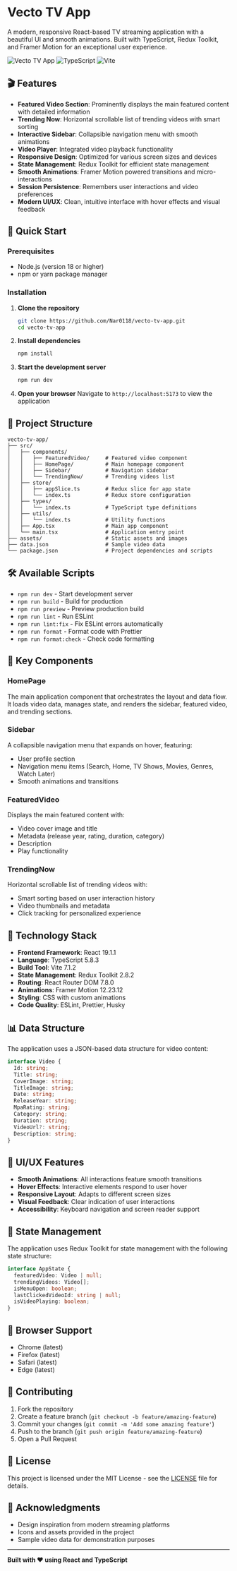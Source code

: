 # Vecto TV App

A modern, responsive React-based TV streaming application with a beautiful UI and smooth animations. Built with TypeScript, Redux Toolkit, and Framer Motion for an exceptional user experience.

![Vecto TV App](https://img.shields.io/badge/React-19.1.1-blue?style=for-the-badge&logo=react)
![TypeScript](https://img.shields.io/badge/TypeScript-5.8.3-blue?style=for-the-badge&logo=typescript)
![Vite](https://img.shields.io/badge/Vite-7.1.2-purple?style=for-the-badge&logo=vite)

## 🎬 Features

- **Featured Video Section**: Prominently displays the main featured content with detailed information
- **Trending Now**: Horizontal scrollable list of trending videos with smart sorting
- **Interactive Sidebar**: Collapsible navigation menu with smooth animations
- **Video Player**: Integrated video playback functionality
- **Responsive Design**: Optimized for various screen sizes and devices
- **State Management**: Redux Toolkit for efficient state management
- **Smooth Animations**: Framer Motion powered transitions and micro-interactions
- **Session Persistence**: Remembers user interactions and video preferences
- **Modern UI/UX**: Clean, intuitive interface with hover effects and visual feedback

## 🚀 Quick Start

### Prerequisites

- Node.js (version 18 or higher)
- npm or yarn package manager

### Installation

1. **Clone the repository**
   ```bash
   git clone https://github.com/Nar0118/vecto-tv-app.git
   cd vecto-tv-app
   ```

2. **Install dependencies**
   ```bash
   npm install
   ```

3. **Start the development server**
   ```bash
   npm run dev
   ```

4. **Open your browser**
   Navigate to `http://localhost:5173` to view the application

## 📁 Project Structure

```
vecto-tv-app/
├── src/
│   ├── components/
│   │   ├── FeaturedVideo/     # Featured video component
│   │   ├── HomePage/          # Main homepage component
│   │   ├── Sidebar/           # Navigation sidebar
│   │   └── TrendingNow/       # Trending videos list
│   ├── store/
│   │   ├── appSlice.ts        # Redux slice for app state
│   │   └── index.ts           # Redux store configuration
│   ├── types/
│   │   └── index.ts           # TypeScript type definitions
│   ├── utils/
│   │   └── index.ts           # Utility functions
│   ├── App.tsx                # Main app component
│   └── main.tsx               # Application entry point
├── assets/                    # Static assets and images
├── data.json                  # Sample video data
└── package.json               # Project dependencies and scripts
```

## 🛠️ Available Scripts

- `npm run dev` - Start development server
- `npm run build` - Build for production
- `npm run preview` - Preview production build
- `npm run lint` - Run ESLint
- `npm run lint:fix` - Fix ESLint errors automatically
- `npm run format` - Format code with Prettier
- `npm run format:check` - Check code formatting

## 🎯 Key Components

### HomePage
The main application component that orchestrates the layout and data flow. It loads video data, manages state, and renders the sidebar, featured video, and trending sections.

### Sidebar
A collapsible navigation menu that expands on hover, featuring:
- User profile section
- Navigation menu items (Search, Home, TV Shows, Movies, Genres, Watch Later)
- Smooth animations and transitions

### FeaturedVideo
Displays the main featured content with:
- Video cover image and title
- Metadata (release year, rating, duration, category)
- Description
- Play functionality

### TrendingNow
Horizontal scrollable list of trending videos with:
- Smart sorting based on user interaction history
- Video thumbnails and metadata
- Click tracking for personalized experience

## 🔧 Technology Stack

- **Frontend Framework**: React 19.1.1
- **Language**: TypeScript 5.8.3
- **Build Tool**: Vite 7.1.2
- **State Management**: Redux Toolkit 2.8.2
- **Routing**: React Router DOM 7.8.0
- **Animations**: Framer Motion 12.23.12
- **Styling**: CSS with custom animations
- **Code Quality**: ESLint, Prettier, Husky

## 📊 Data Structure

The application uses a JSON-based data structure for video content:

```typescript
interface Video {
  Id: string;
  Title: string;
  CoverImage: string;
  TitleImage: string;
  Date: string;
  ReleaseYear: string;
  MpaRating: string;
  Category: string;
  Duration: string;
  VideoUrl?: string;
  Description: string;
}
```

## 🎨 UI/UX Features

- **Smooth Animations**: All interactions feature smooth transitions
- **Hover Effects**: Interactive elements respond to user hover
- **Responsive Layout**: Adapts to different screen sizes
- **Visual Feedback**: Clear indication of user interactions
- **Accessibility**: Keyboard navigation and screen reader support

## 🔄 State Management

The application uses Redux Toolkit for state management with the following state structure:

```typescript
interface AppState {
  featuredVideo: Video | null;
  trendingVideos: Video[];
  isMenuOpen: boolean;
  lastClickedVideoId: string | null;
  isVideoPlaying: boolean;
}
```

## 📱 Browser Support

- Chrome (latest)
- Firefox (latest)
- Safari (latest)
- Edge (latest)

## 🤝 Contributing

1. Fork the repository
2. Create a feature branch (`git checkout -b feature/amazing-feature`)
3. Commit your changes (`git commit -m 'Add some amazing feature'`)
4. Push to the branch (`git push origin feature/amazing-feature`)
5. Open a Pull Request

## 📄 License

This project is licensed under the MIT License - see the [LICENSE](LICENSE) file for details.

## 🙏 Acknowledgments

- Design inspiration from modern streaming platforms
- Icons and assets provided in the project
- Sample video data for demonstration purposes

---

**Built with ❤️ using React and TypeScript**
